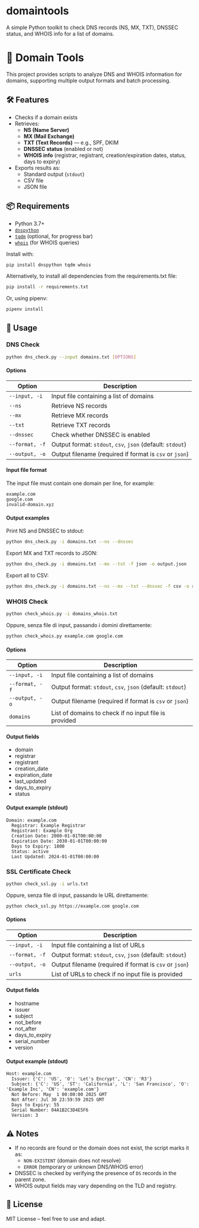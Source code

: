 # domaintools
A simple Python toolkit to check DNS records (NS, MX, TXT), DNSSEC status, and WHOIS info for a list of domains.

# 📘 Domain Tools

This project provides scripts to analyze DNS and WHOIS information for domains, supporting multiple output formats and batch processing.

## 🛠️ Features

- Checks if a domain exists
- Retrieves:
  - **NS (Name Server)**
  - **MX (Mail Exchange)**
  - **TXT (Text Records)** — e.g., SPF, DKIM
  - **DNSSEC status** (enabled or not)
  - **WHOIS info** (registrar, registrant, creation/expiration dates, status, days to expiry)
- Exports results as:
  - Standard output (`stdout`)
  - CSV file
  - JSON file

## 📦 Requirements

- Python 3.7+
- [`dnspython`](https://www.dnspython.org/)
- [`tqdm`](https://tqdm.github.io/) (optional, for progress bar)
- [`whois`](https://pypi.org/project/whois/) (for WHOIS queries)

Install with:

```bash
pip install dnspython tqdm whois
```

Alternatively, to install all dependencies from the requirements.txt file:

```bash
pip install -r requirements.txt
```

Or, using pipenv:

```bash
pipenv install
```

## 🚀 Usage

### DNS Check

```bash
python dns_check.py --input domains.txt [OPTIONS]
```

#### Options

| Option           | Description                                      |
|------------------|--------------------------------------------------|
| `--input, -i`     | Input file containing a list of domains          |
| `--ns`            | Retrieve NS records                             |
| `--mx`            | Retrieve MX records                             |
| `--txt`           | Retrieve TXT records                            |
| `--dnssec`        | Check whether DNSSEC is enabled                 |
| `--format, -f`    | Output format: `stdout`, `csv`, `json` (default: `stdout`) |
| `--output, -o`    | Output filename (required if format is `csv` or `json`) |

#### Input file format

The input file must contain one domain per line, for example:

```
example.com
google.com
invalid-domain.xyz
```

#### Output examples

Print NS and DNSSEC to stdout:
```bash
python dns_check.py -i domains.txt --ns --dnssec
```
Export MX and TXT records to JSON:
```bash
python dns_check.py -i domains.txt --mx --txt -f json -o output.json
```
Export all to CSV:
```bash
python dns_check.py -i domains.txt --ns --mx --txt --dnssec -f csv -o results.csv
```

### WHOIS Check

```bash
python check_whois.py -i domains_whois.txt
```
Oppure, senza file di input, passando i domini direttamente:
```bash
python check_whois.py example.com google.com
```

#### Options

| Option           | Description                                      |
|------------------|--------------------------------------------------|
| `--input, -i`     | Input file containing a list of domains          |
| `--format, -f`    | Output format: `stdout`, `csv`, `json` (default: `stdout`) |
| `--output, -o`    | Output filename (required if format is `csv` or `json`) |
| `domains`         | List of domains to check if no input file is provided |

#### Output fields

- domain
- registrar
- registrant
- creation_date
- expiration_date
- last_updated
- days_to_expiry
- status

#### Output example (stdout)
```
Domain: example.com
  Registrar: Example Registrar
  Registrant: Example Org
  Creation Date: 2000-01-01T00:00:00
  Expiration Date: 2030-01-01T00:00:00
  Days to Expiry: 1800
  Status: active
  Last Updated: 2024-01-01T00:00:00
```

### SSL Certificate Check

```bash
python check_ssl.py -i urls.txt
```
Oppure, senza file di input, passando le URL direttamente:
```bash
python check_ssl.py https://example.com google.com
```

#### Options

| Option           | Description                                      |
|------------------|--------------------------------------------------|
| `--input, -i`     | Input file containing a list of URLs              |
| `--format, -f`    | Output format: `stdout`, `csv`, `json` (default: `stdout`) |
| `--output, -o`    | Output filename (required if format is `csv` or `json`) |
| `urls`            | List of URLs to check if no input file is provided |

#### Output fields

- hostname
- issuer
- subject
- not_before
- not_after
- days_to_expiry
- serial_number
- version

#### Output example (stdout)
```
Host: example.com
  Issuer: {'C': 'US', 'O': 'Let's Encrypt', 'CN': 'R3'}
  Subject: {'C': 'US', 'ST': 'California', 'L': 'San Francisco', 'O': 'Example Inc', 'CN': 'example.com'}
  Not Before: May  1 00:00:00 2025 GMT
  Not After: Jul 30 23:59:59 2025 GMT
  Days to Expiry: 55
  Serial Number: 04A1B2C3D4E5F6
  Version: 3
```

## ⚠️ Notes

- If no records are found or the domain does not exist, the script marks it as:
  - `NON-EXISTENT` (domain does not resolve)
  - `ERROR` (temporary or unknown DNS/WHOIS error)
- DNSSEC is checked by verifying the presence of `DS` records in the parent zone.
- WHOIS output fields may vary depending on the TLD and registry.

## 📄 License

MIT License – feel free to use and adapt.
